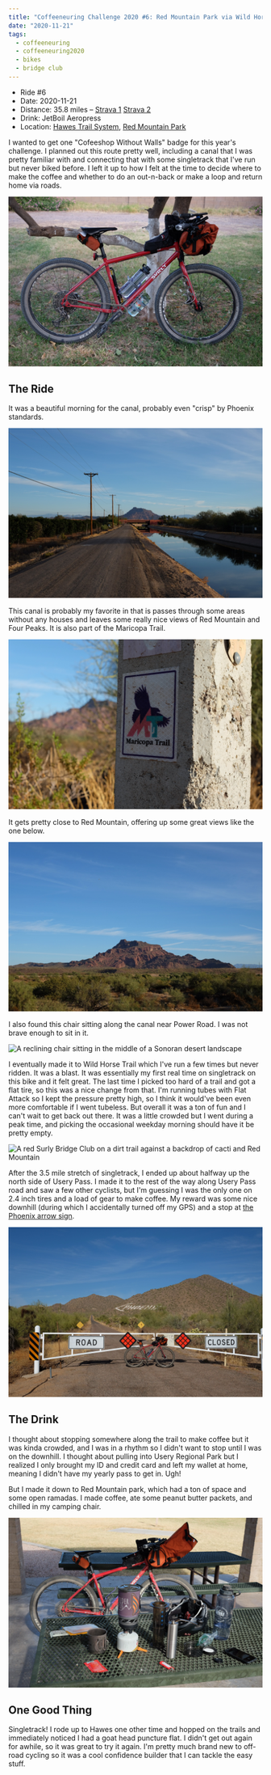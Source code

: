 ```yaml
---
title: "Coffeeneuring Challenge 2020 #6: Red Mountain Park via Wild Horse Trail"
date: "2020-11-21"
tags:
  - coffeeneuring
  - coffeeneuring2020
  - bikes
  - bridge club
---
```


- Ride #6
- Date: 2020-11-21
- Distance: 35.8 miles – [Strava 1](https://www.strava.com/activities/4371313165) [Strava 2](https://www.strava.com/activities/4371314793)
- Drink: JetBoil Aeropress
- Location: [Hawes Trail System](https://hawestrailalliance.com), [Red Mountain Park](https://www.mesaparks.com/parks-facilities/parks/red-mountain-park)

I wanted to get one "Cofeeshop Without Walls" badge for this year's challenge. I planned out this route pretty well, including a canal that I was pretty familiar with and connecting that with some singletrack that I've run but never biked before. I left it up to how I felt at the time to decide where to make the coffee and whether to do an out-n-back or make a loop and return home via roads.

![A Surly Bridge Club leaning on a tree with small saddle bag, pump, two bottles of water, top tube bag, feed bag, and large handlebar bag](../images/coffeeneuring/2020/ride-6/bike.jpg)

## The Ride

It was a beautiful morning for the canal, probably even "crisp" by Phoenix standards.

![The canal lined with citrus trees looking towards Red Mountain](../images/coffeeneuring/2020/ride-6/canal.jpg)

This canal is probably my favorite in that is passes through some areas without any houses and leaves some really nice views of Red Mountain and Four Peaks. It is also part of the Maricopa Trail.

![A close up of a Maricopa Trail sign along the canal with a blurry Red Mountain in the background](../images/coffeeneuring/2020/ride-6/maricopa-trail.jpg)

It gets pretty close to Red Mountain, offering up some great views like the one below.

![Red Mountain rising out of the desert against a blue sky with a few wispy white clouds](../images/coffeeneuring/2020/ride-6/red-mountain.jpg)

I also found this chair sitting along the canal near Power Road. I was not brave enough to sit in it.

![A reclining chair sitting in the middle of a Sonoran desert landscape](../images/coffeeneuring/2020/ride-6/chair.jpg)

I eventually made it to Wild Horse Trail which I've run a few times but never ridden. It was a blast. It was essentially my first real time on singletrack on this bike and it felt great. The last time I picked too hard of a trail and got a flat tire, so this was a nice change from that. I'm running tubes with Flat Attack so I kept the pressure pretty high, so I think it would've been even more comfortable if I went tubeless. But overall it was a ton of fun and I can't wait to get back out there. It was a little crowded but I went during a peak time, and picking the occasional weekday morning should have it be pretty empty.

![A red Surly Bridge Club on a dirt trail against a backdrop of cacti and Red Mountain](../images/coffeeneuring/2020/ride-6/bike-wild-horse.jpg)

After the 3.5 mile stretch of singletrack, I ended up about halfway up the north side of Usery Pass. I made it to the rest of the way along Usery Pass road and saw a few other cyclists, but I'm guessing I was the only one on 2.4 inch tires and a load of gear to make coffee. My reward was some nice downhill (during which I accidentally turned off my GPS) and a stop at [the Phoenix arrow sign](https://arizonaoddities.com/2012/03/giant-arrow-points-to-phoenix/).

![A red Surly Bridge Club leaning against a gate with a sign saying "Road Closed" and rocks painted to form an arrow and the word PHOENIX in the side of a mountain in the background](../images/coffeeneuring/2020/ride-6/phoenix-sign.jpg)

## The Drink

I thought about stopping somewhere along the trail to make coffee but it was kinda crowded, and I was in a rhythm so I didn't want to stop until I was on the downhill. I thought about pulling into Usery Regional Park but I realized I only brought my ID and credit card and left my wallet at home, meaning I didn't have my yearly pass to get in. Ugh!

But I made it down to Red Mountain park, which had a ton of space and some open ramadas. I made coffee, ate some peanut butter packets, and chilled in my camping chair.

![A plethora of coffee and bike gear on a picnic table in a park](../images/coffeeneuring/2020/ride-6/coffee-setup.jpg)

## One Good Thing

Singletrack! I rode up to Hawes one other time and hopped on the trails and immediately noticed I had a goat head puncture flat. I didn't get out again for awhile, so it was great to try it again. I'm pretty much brand new to off-road cycling so it was a cool confidence builder that I can tackle the easy stuff.
